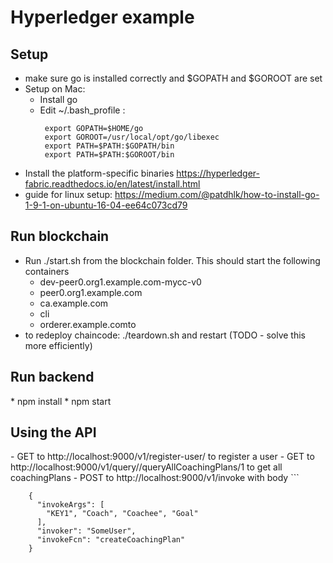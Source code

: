# Hyperledger example

<h2>Setup</h2>

- make sure go is installed correctly and $GOPATH and $GOROOT are set
- Setup on Mac:
    * Install go 
    * Edit ~/.bash_profile :
        ``` 
         export GOPATH=$HOME/go
         export GOROOT=/usr/local/opt/go/libexec
         export PATH=$PATH:$GOPATH/bin
         export PATH=$PATH:$GOROOT/bin   
- Install the platform-specific binaries https://hyperledger-fabric.readthedocs.io/en/latest/install.html 
- guide for linux setup: https://medium.com/@patdhlk/how-to-install-go-1-9-1-on-ubuntu-16-04-ee64c073cd79

<h2>Run blockchain</h2>

- Run ./start.sh from the blockchain folder. This should start the following containers
    * dev-peer0.org1.example.com-mycc-v0
    * peer0.org1.example.com
    * ca.example.com
    * cli
    * orderer.example.comto 
- to redeploy chaincode: ./teardown.sh and restart (TODO - solve this more efficiently)

<h2>Run backend</h2>
* npm install
* npm start


<h2>Using the API</h2>
- GET to http://localhost:9000/v1/register-user/<username> to register a user
- GET to http://localhost:9000/v1/query/<user>/queryAllCoachingPlans/1 to get all coachingPlans
- POST to http://localhost:9000/v1/invoke with body
        ``` 

        {
          "invokeArgs": [
            "KEY1", "Coach", "Coachee", "Goal"
          ],
          "invoker": "SomeUser",
          "invokeFcn": "createCoachingPlan"
        }
